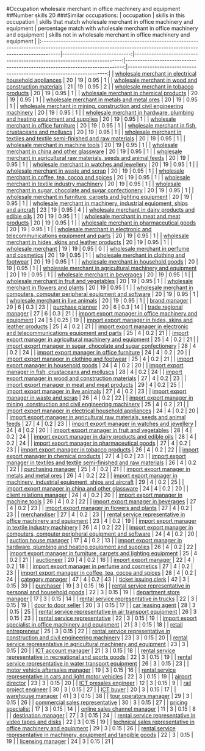 #Occupation wholesale merchant in office machinery and equipment
##Number skills 20
###Similar occupations:
| occupation                                                                                                                                                          |   skills in this occupation |   skills that match wholesale merchant in office machinery and equipment |   percentage match with wholesale merchant in office machinery and equipment |   skills not in wholesale merchant in office machinery and equipment |
|:--------------------------------------------------------------------------------------------------------------------------------------------------------------------|----------------------------:|-------------------------------------------------------------------------:|-----------------------------------------------------------------------------:|---------------------------------------------------------------------:|
| [wholesale merchant in electrical household appliances](wholesale_merchant_in_electrical_household_appliances.md)                                                   |                          20 |                                                                       19 |                                                                         0.95 |                                                                    1 |
| [wholesale merchant in wood and construction materials](wholesale_merchant_in_wood_and_construction_materials.md)                                                   |                          21 |                                                                       19 |                                                                         0.95 |                                                                    2 |
| [wholesale merchant in tobacco products](wholesale_merchant_in_tobacco_products.md)                                                                                 |                          20 |                                                                       19 |                                                                         0.95 |                                                                    1 |
| [wholesale merchant in chemical products](wholesale_merchant_in_chemical_products.md)                                                                               |                          20 |                                                                       19 |                                                                         0.95 |                                                                    1 |
| [wholesale merchant in metals and metal ores](wholesale_merchant_in_metals_and_metal_ores.md)                                                                       |                          20 |                                                                       19 |                                                                         0.95 |                                                                    1 |
| [wholesale merchant in mining, construction and civil engineering machinery](wholesale_merchant_in_mining,_construction_and_civil_engineering_machinery.md)         |                          20 |                                                                       19 |                                                                         0.95 |                                                                    1 |
| [wholesale merchant in hardware, plumbing and heating equipment and supplies](wholesale_merchant_in_hardware,_plumbing_and_heating_equipment_and_supplies.md)       |                          20 |                                                                       19 |                                                                         0.95 |                                                                    1 |
| [wholesale merchant in office furniture](wholesale_merchant_in_office_furniture.md)                                                                                 |                          20 |                                                                       19 |                                                                         0.95 |                                                                    1 |
| [wholesale merchant in fish, crustaceans and molluscs](wholesale_merchant_in_fish,_crustaceans_and_molluscs.md)                                                     |                          20 |                                                                       19 |                                                                         0.95 |                                                                    1 |
| [wholesale merchant in textiles and textile semi-finished and raw materials](wholesale_merchant_in_textiles_and_textile_semi-finished_and_raw_materials.md)         |                          20 |                                                                       19 |                                                                         0.95 |                                                                    1 |
| [wholesale merchant in machine tools](wholesale_merchant_in_machine_tools.md)                                                                                       |                          20 |                                                                       19 |                                                                         0.95 |                                                                    1 |
| [wholesale merchant in china and other glassware](wholesale_merchant_in_china_and_other_glassware.md)                                                               |                          20 |                                                                       19 |                                                                         0.95 |                                                                    1 |
| [wholesale merchant in agricultural raw materials, seeds and animal feeds](wholesale_merchant_in_agricultural_raw_materials,_seeds_and_animal_feeds.md)             |                          20 |                                                                       19 |                                                                         0.95 |                                                                    1 |
| [wholesale merchant in watches and jewellery](wholesale_merchant_in_watches_and_jewellery.md)                                                                       |                          20 |                                                                       19 |                                                                         0.95 |                                                                    1 |
| [wholesale merchant in waste and scrap](wholesale_merchant_in_waste_and_scrap.md)                                                                                   |                          20 |                                                                       19 |                                                                         0.95 |                                                                    1 |
| [wholesale merchant in coffee, tea, cocoa and spices](wholesale_merchant_in_coffee,_tea,_cocoa_and_spices.md)                                                       |                          20 |                                                                       19 |                                                                         0.95 |                                                                    1 |
| [wholesale merchant in textile industry machinery](wholesale_merchant_in_textile_industry_machinery.md)                                                             |                          20 |                                                                       19 |                                                                         0.95 |                                                                    1 |
| [wholesale merchant in sugar, chocolate and sugar confectionery](wholesale_merchant_in_sugar,_chocolate_and_sugar_confectionery.md)                                 |                          20 |                                                                       19 |                                                                         0.95 |                                                                    1 |
| [wholesale merchant in furniture, carpets and lighting equipment](wholesale_merchant_in_furniture,_carpets_and_lighting_equipment.md)                               |                          20 |                                                                       19 |                                                                         0.95 |                                                                    1 |
| [wholesale merchant in machinery, industrial equipment, ships and aircraft](wholesale_merchant_in_machinery,_industrial_equipment,_ships_and_aircraft.md)           |                          23 |                                                                       19 |                                                                         0.95 |                                                                    4 |
| [wholesale merchant in dairy products and edible oils](wholesale_merchant_in_dairy_products_and_edible_oils.md)                                                     |                          20 |                                                                       19 |                                                                         0.95 |                                                                    1 |
| [wholesale merchant in meat and meat products](wholesale_merchant_in_meat_and_meat_products.md)                                                                     |                          20 |                                                                       19 |                                                                         0.95 |                                                                    1 |
| [wholesale merchant in pharmaceutical goods](wholesale_merchant_in_pharmaceutical_goods.md)                                                                         |                          20 |                                                                       19 |                                                                         0.95 |                                                                    1 |
| [wholesale merchant in electronic and telecommunications equipment and parts](wholesale_merchant_in_electronic_and_telecommunications_equipment_and_parts.md)       |                          20 |                                                                       19 |                                                                         0.95 |                                                                    1 |
| [wholesale merchant in hides, skins and leather products](wholesale_merchant_in_hides,_skins_and_leather_products.md)                                               |                          20 |                                                                       19 |                                                                         0.95 |                                                                    1 |
| [wholesale merchant](wholesale_merchant.md)                                                                                                                         |                          19 |                                                                       19 |                                                                         0.95 |                                                                    0 |
| [wholesale merchant in perfume and cosmetics](wholesale_merchant_in_perfume_and_cosmetics.md)                                                                       |                          20 |                                                                       19 |                                                                         0.95 |                                                                    1 |
| [wholesale merchant in clothing and footwear](wholesale_merchant_in_clothing_and_footwear.md)                                                                       |                          20 |                                                                       19 |                                                                         0.95 |                                                                    1 |
| [wholesale merchant in household goods](wholesale_merchant_in_household_goods.md)                                                                                   |                          20 |                                                                       19 |                                                                         0.95 |                                                                    1 |
| [wholesale merchant in agricultural machinery and equipment](wholesale_merchant_in_agricultural_machinery_and_equipment.md)                                         |                          20 |                                                                       19 |                                                                         0.95 |                                                                    1 |
| [wholesale merchant in beverages](wholesale_merchant_in_beverages.md)                                                                                               |                          20 |                                                                       19 |                                                                         0.95 |                                                                    1 |
| [wholesale merchant in fruit and vegetables](wholesale_merchant_in_fruit_and_vegetables.md)                                                                         |                          20 |                                                                       19 |                                                                         0.95 |                                                                    1 |
| [wholesale merchant in flowers and plants](wholesale_merchant_in_flowers_and_plants.md)                                                                             |                          20 |                                                                       19 |                                                                         0.95 |                                                                    1 |
| [wholesale merchant in computers, computer peripheral equipment and software](wholesale_merchant_in_computers,_computer_peripheral_equipment_and_software.md)       |                          20 |                                                                       19 |                                                                         0.95 |                                                                    1 |
| [wholesale merchant in live animals](wholesale_merchant_in_live_animals.md)                                                                                         |                          20 |                                                                       19 |                                                                         0.95 |                                                                    1 |
| [brand manager](brand_manager.md)                                                                                                                                   |                          29 |                                                                        6 |                                                                         0.3  |                                                                   23 |
| [purchase planner](purchase_planner.md)                                                                                                                             |                          20 |                                                                        6 |                                                                         0.3  |                                                                   14 |
| [trade regional manager](trade_regional_manager.md)                                                                                                                 |                          27 |                                                                        6 |                                                                         0.3  |                                                                   21 |
| [import export manager in office machinery and equipment](import_export_manager_in_office_machinery_and_equipment.md)                                               |                          24 |                                                                        5 |                                                                         0.25 |                                                                   19 |
| [import export manager in hides, skins and leather products](import_export_manager_in_hides,_skins_and_leather_products.md)                                         |                          25 |                                                                        4 |                                                                         0.2  |                                                                   21 |
| [import export manager in electronic and telecommunications equipment and parts](import_export_manager_in_electronic_and_telecommunications_equipment_and_parts.md) |                          25 |                                                                        4 |                                                                         0.2  |                                                                   21 |
| [import export manager in agricultural machinery and equipment](import_export_manager_in_agricultural_machinery_and_equipment.md)                                   |                          25 |                                                                        4 |                                                                         0.2  |                                                                   21 |
| [import export manager in sugar, chocolate and sugar confectionery](import_export_manager_in_sugar,_chocolate_and_sugar_confectionery.md)                           |                          28 |                                                                        4 |                                                                         0.2  |                                                                   24 |
| [import export manager in office furniture](import_export_manager_in_office_furniture.md)                                                                           |                          24 |                                                                        4 |                                                                         0.2  |                                                                   20 |
| [import export manager in clothing and footwear](import_export_manager_in_clothing_and_footwear.md)                                                                 |                          25 |                                                                        4 |                                                                         0.2  |                                                                   21 |
| [import export manager in household goods](import_export_manager_in_household_goods.md)                                                                             |                          24 |                                                                        4 |                                                                         0.2  |                                                                   20 |
| [import export manager in fish, crustaceans and molluscs](import_export_manager_in_fish,_crustaceans_and_molluscs.md)                                               |                          28 |                                                                        4 |                                                                         0.2  |                                                                   24 |
| [import export manager in wood and construction materials](import_export_manager_in_wood_and_construction_materials.md)                                             |                          27 |                                                                        4 |                                                                         0.2  |                                                                   23 |
| [import export manager in meat and meat products](import_export_manager_in_meat_and_meat_products.md)                                                               |                          29 |                                                                        4 |                                                                         0.2  |                                                                   25 |
| [import export manager in live animals](import_export_manager_in_live_animals.md)                                                                                   |                          27 |                                                                        4 |                                                                         0.2  |                                                                   23 |
| [import export manager in waste and scrap](import_export_manager_in_waste_and_scrap.md)                                                                             |                          26 |                                                                        4 |                                                                         0.2  |                                                                   22 |
| [import export manager in mining, construction and civil engineering machinery](import_export_manager_in_mining,_construction_and_civil_engineering_machinery.md)   |                          25 |                                                                        4 |                                                                         0.2  |                                                                   21 |
| [import export manager in electrical household appliances](import_export_manager_in_electrical_household_appliances.md)                                             |                          24 |                                                                        4 |                                                                         0.2  |                                                                   20 |
| [import export manager in agricultural raw materials, seeds and animal feeds](import_export_manager_in_agricultural_raw_materials,_seeds_and_animal_feeds.md)       |                          27 |                                                                        4 |                                                                         0.2  |                                                                   23 |
| [import export manager in watches and jewellery](import_export_manager_in_watches_and_jewellery.md)                                                                 |                          24 |                                                                        4 |                                                                         0.2  |                                                                   20 |
| [import export manager in fruit and vegetables](import_export_manager_in_fruit_and_vegetables.md)                                                                   |                          28 |                                                                        4 |                                                                         0.2  |                                                                   24 |
| [import export manager in dairy products and edible oils](import_export_manager_in_dairy_products_and_edible_oils.md)                                               |                          28 |                                                                        4 |                                                                         0.2  |                                                                   24 |
| [import export manager in pharmaceutical goods](import_export_manager_in_pharmaceutical_goods.md)                                                                   |                          27 |                                                                        4 |                                                                         0.2  |                                                                   23 |
| [import export manager in tobacco products](import_export_manager_in_tobacco_products.md)                                                                           |                          26 |                                                                        4 |                                                                         0.2  |                                                                   22 |
| [import export manager in chemical products](import_export_manager_in_chemical_products.md)                                                                         |                          27 |                                                                        4 |                                                                         0.2  |                                                                   23 |
| [import export manager in textiles and textile semi-finished and raw materials](import_export_manager_in_textiles_and_textile_semi-finished_and_raw_materials.md)   |                          26 |                                                                        4 |                                                                         0.2  |                                                                   22 |
| [purchasing manager](purchasing_manager.md)                                                                                                                         |                          25 |                                                                        4 |                                                                         0.2  |                                                                   21 |
| [import export manager in metals and metal ores](import_export_manager_in_metals_and_metal_ores.md)                                                                 |                          26 |                                                                        4 |                                                                         0.2  |                                                                   22 |
| [import export manager in machinery, industrial equipment, ships and aircraft](import_export_manager_in_machinery,_industrial_equipment,_ships_and_aircraft.md)     |                          29 |                                                                        4 |                                                                         0.2  |                                                                   25 |
| [import export manager in china and other glassware](import_export_manager_in_china_and_other_glassware.md)                                                         |                          24 |                                                                        4 |                                                                         0.2  |                                                                   20 |
| [client relations manager](client_relations_manager.md)                                                                                                             |                          24 |                                                                        4 |                                                                         0.2  |                                                                   20 |
| [import export manager in machine tools](import_export_manager_in_machine_tools.md)                                                                                 |                          26 |                                                                        4 |                                                                         0.2  |                                                                   22 |
| [import export manager in beverages](import_export_manager_in_beverages.md)                                                                                         |                          27 |                                                                        4 |                                                                         0.2  |                                                                   23 |
| [import export manager in flowers and plants](import_export_manager_in_flowers_and_plants.md)                                                                       |                          27 |                                                                        4 |                                                                         0.2  |                                                                   23 |
| [merchandiser](merchandiser.md)                                                                                                                                     |                          27 |                                                                        4 |                                                                         0.2  |                                                                   23 |
| [rental service representative in office machinery and equipment](rental_service_representative_in_office_machinery_and_equipment.md)                               |                          23 |                                                                        4 |                                                                         0.2  |                                                                   19 |
| [import export manager in textile industry machinery](import_export_manager_in_textile_industry_machinery.md)                                                       |                          26 |                                                                        4 |                                                                         0.2  |                                                                   22 |
| [import export manager in computers, computer peripheral equipment and software](import_export_manager_in_computers,_computer_peripheral_equipment_and_software.md) |                          24 |                                                                        4 |                                                                         0.2  |                                                                   20 |
| [auction house manager](auction_house_manager.md)                                                                                                                   |                          17 |                                                                        4 |                                                                         0.2  |                                                                   13 |
| [import export manager in hardware, plumbing and heating equipment and supplies](import_export_manager_in_hardware,_plumbing_and_heating_equipment_and_supplies.md) |                          26 |                                                                        4 |                                                                         0.2  |                                                                   22 |
| [import export manager in furniture, carpets and lighting equipment](import_export_manager_in_furniture,_carpets_and_lighting_equipment.md)                         |                          25 |                                                                        4 |                                                                         0.2  |                                                                   21 |
| [auctioneer](auctioneer.md)                                                                                                                                         |                          20 |                                                                        4 |                                                                         0.2  |                                                                   16 |
| [import export manager](import_export_manager.md)                                                                                                                   |                          22 |                                                                        4 |                                                                         0.2  |                                                                   18 |
| [import export manager in perfume and cosmetics](import_export_manager_in_perfume_and_cosmetics.md)                                                                 |                          27 |                                                                        4 |                                                                         0.2  |                                                                   23 |
| [import export manager in coffee, tea, cocoa and spices](import_export_manager_in_coffee,_tea,_cocoa_and_spices.md)                                                 |                          28 |                                                                        4 |                                                                         0.2  |                                                                   24 |
| [category manager](category_manager.md)                                                                                                                             |                          47 |                                                                        4 |                                                                         0.2  |                                                                   43 |
| [ticket issuing clerk](ticket_issuing_clerk.md)                                                                                                                     |                          42 |                                                                        3 |                                                                         0.15 |                                                                   39 |
| [purchaser](purchaser.md)                                                                                                                                           |                          19 |                                                                        3 |                                                                         0.15 |                                                                   16 |
| [rental service representative in personal and household goods](rental_service_representative_in_personal_and_household_goods.md)                                   |                          22 |                                                                        3 |                                                                         0.15 |                                                                   19 |
| [department store manager](department_store_manager.md)                                                                                                             |                          17 |                                                                        3 |                                                                         0.15 |                                                                   14 |
| [rental service representative in trucks](rental_service_representative_in_trucks.md)                                                                               |                          22 |                                                                        3 |                                                                         0.15 |                                                                   19 |
| [door to door seller](door_to_door_seller.md)                                                                                                                       |                          20 |                                                                        3 |                                                                         0.15 |                                                                   17 |
| [car leasing agent](car_leasing_agent.md)                                                                                                                           |                          28 |                                                                        3 |                                                                         0.15 |                                                                   25 |
| [rental service representative in air transport equipment](rental_service_representative_in_air_transport_equipment.md)                                             |                          26 |                                                                        3 |                                                                         0.15 |                                                                   23 |
| [rental service representative](rental_service_representative.md)                                                                                                   |                          22 |                                                                        3 |                                                                         0.15 |                                                                   19 |
| [import export specialist in office machinery and equipment](import_export_specialist_in_office_machinery_and_equipment.md)                                         |                          21 |                                                                        3 |                                                                         0.15 |                                                                   18 |
| [retail entrepreneur](retail_entrepreneur.md)                                                                                                                       |                          25 |                                                                        3 |                                                                         0.15 |                                                                   22 |
| [rental service representative in construction and civil engineering machinery](rental_service_representative_in_construction_and_civil_engineering_machinery.md)   |                          23 |                                                                        3 |                                                                         0.15 |                                                                   20 |
| [rental service representative in agricultural machinery and equipment](rental_service_representative_in_agricultural_machinery_and_equipment.md)                   |                          23 |                                                                        3 |                                                                         0.15 |                                                                   20 |
| [ICT account manager](ICT_account_manager.md)                                                                                                                       |                          21 |                                                                        3 |                                                                         0.15 |                                                                   18 |
| [rental service representative in recreational and sports goods](rental_service_representative_in_recreational_and_sports_goods.md)                                 |                          22 |                                                                        3 |                                                                         0.15 |                                                                   19 |
| [rental service representative in water transport equipment](rental_service_representative_in_water_transport_equipment.md)                                         |                          26 |                                                                        3 |                                                                         0.15 |                                                                   23 |
| [motor vehicle aftersales manager](motor_vehicle_aftersales_manager.md)                                                                                             |                          19 |                                                                        3 |                                                                         0.15 |                                                                   16 |
| [rental service representative in cars and light motor vehicles](rental_service_representative_in_cars_and_light_motor_vehicles.md)                                 |                          22 |                                                                        3 |                                                                         0.15 |                                                                   19 |
| [airport director](airport_director.md)                                                                                                                             |                          23 |                                                                        3 |                                                                         0.15 |                                                                   20 |
| [ICT presales engineer](ICT_presales_engineer.md)                                                                                                                   |                          12 |                                                                        3 |                                                                         0.15 |                                                                    9 |
| [rail project engineer](rail_project_engineer.md)                                                                                                                   |                          30 |                                                                        3 |                                                                         0.15 |                                                                   27 |
| [ICT buyer](ICT_buyer.md)                                                                                                                                           |                          20 |                                                                        3 |                                                                         0.15 |                                                                   17 |
| [warehouse manager](warehouse_manager.md)                                                                                                                           |                          41 |                                                                        3 |                                                                         0.15 |                                                                   38 |
| [tour operators manager](tour_operators_manager.md)                                                                                                                 |                          29 |                                                                        3 |                                                                         0.15 |                                                                   26 |
| [commercial sales representative](commercial_sales_representative.md)                                                                                               |                          30 |                                                                        3 |                                                                         0.15 |                                                                   27 |
| [pricing specialist](pricing_specialist.md)                                                                                                                         |                          17 |                                                                        3 |                                                                         0.15 |                                                                   14 |
| [online sales channel manager](online_sales_channel_manager.md)                                                                                                     |                          11 |                                                                        3 |                                                                         0.15 |                                                                    8 |
| [destination manager](destination_manager.md)                                                                                                                       |                          27 |                                                                        3 |                                                                         0.15 |                                                                   24 |
| [rental service representative in video tapes and disks](rental_service_representative_in_video_tapes_and_disks.md)                                                 |                          22 |                                                                        3 |                                                                         0.15 |                                                                   19 |
| [technical sales representative in office machinery and equipment](technical_sales_representative_in_office_machinery_and_equipment.md)                             |                          29 |                                                                        3 |                                                                         0.15 |                                                                   26 |
| [rental service representative in machinery, equipment and tangible goods](rental_service_representative_in_machinery,_equipment_and_tangible_goods.md)             |                          22 |                                                                        3 |                                                                         0.15 |                                                                   19 |
| [licensing manager](licensing_manager.md)                                                                                                                           |                          24 |                                                                        3 |                                                                         0.15 |                                                                   21 |
